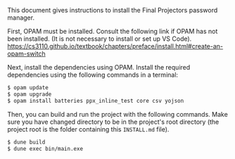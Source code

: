 This document gives instructions to install the Final Projectors password manager.

First, OPAM must be installed.
Consult the following link if OPAM has not been installed. (It is not necessary to install or set up VS Code).
https://cs3110.github.io/textbook/chapters/preface/install.html#create-an-opam-switch

Next, install the dependencies using OPAM.
Install the required dependencies using the following commands in a terminal:
```sh
$ opam update
$ opam upgrade
$ opam install batteries ppx_inline_test core csv yojson
```

Then, you can build and run the project with the following commands. Make sure you have changed directory to be in the project's root directory (the project root is the folder containing this `INSTALL.md` file).
```sh
$ dune build
$ dune exec bin/main.exe
```